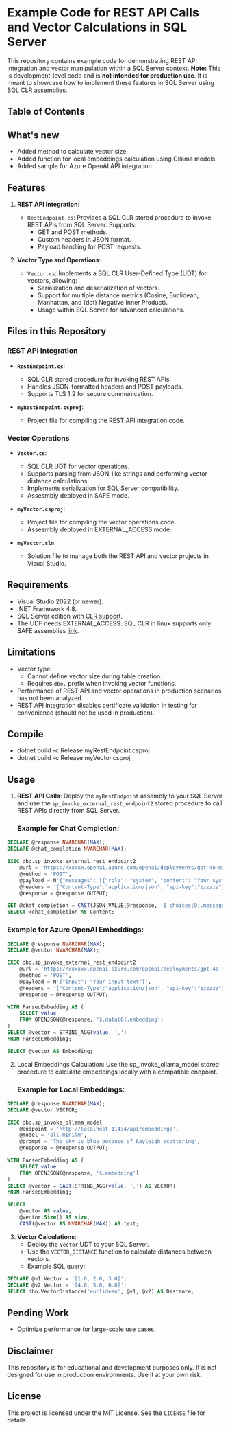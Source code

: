 # Example Code for REST API Calls and Vector Calculations in SQL Server

This repository contains example code for demonstrating REST API integration and vector manipulation within a SQL Server context. **Note:** This is development-level code and is **not intended for production use**. It is meant to showcase how to implement these features in SQL Server using SQL CLR assemblies.

## Table of Contents
## What's new

- Added method to calculate vector size.
- Added function for local embeddings calculation using Ollama models.
- Added sample for Azure OpenAI API integration.

## Features

1. **REST API Integration**:
   - `RestEndpoint.cs`: Provides a SQL CLR stored procedure to invoke REST APIs from SQL Server. Supports:
     - GET and POST methods.
     - Custom headers in JSON format.
     - Payload handling for POST requests.

2. **Vector Type and Operations**:
   - `Vector.cs`: Implements a SQL CLR User-Defined Type (UDT) for vectors, allowing:
     - Serialization and deserialization of vectors.
     - Support for multiple distance metrics (Cosine, Euclidean, Manhattan, and (dot) Negative Inner Product).
     - Usage within SQL Server for advanced calculations.

## Files in this Repository

### REST API Integration
- **`RestEndpoint.cs`**:
  - SQL CLR stored procedure for invoking REST APIs.
  - Handles JSON-formatted headers and POST payloads.
  - Supports TLS 1.2 for secure communication.

- **`myRestEndpoint.csproj`**:
  - Project file for compiling the REST API integration code.

### Vector Operations
- **`Vector.cs`**:
  - SQL CLR UDT for vector operations.
  - Supports parsing from JSON-like strings and performing vector distance calculations.
  - Implements serialization for SQL Server compatibility.
  - Assesmbly deployed in SAFE mode.

- **`myVector.csproj`**:
  - Project file for compiling the vector operations code.
  - Assesmbly deployed in EXTERNAL_ACCESS mode.

- **`myVector.sln`**:
  - Solution file to manage both the REST API and vector projects in Visual Studio.

## Requirements

- Visual Studio 2022 (or newer).
- .NET Framework 4.8.
- SQL Server edition with [CLR support](https://learn.microsoft.com/en-us/sql/relational-databases/clr-integration/common-language-runtime-integration-overview?view=sql-server-ver16).
- The UDF needs EXTERNAL_ACCESS. SQL CLR in linux supports only SAFE assemblies [link](https://learn.microsoft.com/en-us/sql/language-extensions/concepts/compare-extensibility-to-clr?view=sql-server-ver16).

## Limitations
- Vector type:
  - Cannot define vector size during table creation.
  - Requires `dbo.` prefix when invoking vector functions.
- Performance of REST API and vector operations in production scenarios has not been analyzed.
- REST API integration disables certificate validation in testing for convenience (should not be used in production).

## Compile

- dotnet build -c Release myRestEndpoint.csproj
- dotnet build -c Release myVector.csproj


## Usage

1. **REST API Calls**:
   Deploy the `myRestEndpoint` assembly to your SQL Server and use the `sp_invoke_external_rest_endpoint2` stored procedure to call REST APIs directly from SQL Server.

   ### Example for Chat Completion:
```sql
DECLARE @response NVARCHAR(MAX);
DECLARE @chat_completion NVARCHAR(MAX);

EXEC dbo.sp_invoke_external_rest_endpoint2
    @url = 'https://xxxxx.openai.azure.com/openai/deployments/gpt-4o-mini/chat/completions?api-version=2023-05-15',
    @method = 'POST',
    @payload = N'{"messages": [{"role": "system", "content": "Your system message"}, {"role": "user", "content": "Your user prompt"}], "temperature": 0.1, "max_tokens": 1000}',
    @headers = '{"Content-Type":"application/json", "api-key":"zzzzzz"}',
    @response = @response OUTPUT;

SET @chat_completion = CAST(JSON_VALUE(@response, '$.choices[0].message.content') AS NVARCHAR(MAX));
SELECT @chat_completion AS Content;
```


   ### Example for Azure OpenAI Embeddings:

```sql
DECLARE @response NVARCHAR(MAX);
DECLARE @vector NVARCHAR(MAX);

EXEC dbo.sp_invoke_external_rest_endpoint2
    @url = 'https://xxxxxx.openai.azure.com/openai/deployments/gpt-4o-mini/embeddings?api-version=2023-05-15',
    @method = 'POST',
    @payload = N'{"input": "Your input text"}',
    @headers = '{"Content-Type":"application/json", "api-key":"zzzzzz"}',
    @response = @response OUTPUT;

WITH ParsedEmbedding AS (
    SELECT value
    FROM OPENJSON(@response, '$.data[0].embedding')
)
SELECT @vector = STRING_AGG(value, ',')
FROM ParsedEmbedding;

SELECT @vector AS Embedding;
```

2. Local Embeddings Calculation: Use the sp_invoke_ollama_model stored procedure to calculate embeddings locally with a compatible endpoint.

   ### Example for Local Embeddings:

```sql
DECLARE @response NVARCHAR(MAX);
DECLARE @vector VECTOR;

EXEC dbo.sp_invoke_ollama_model 
    @endpoint = 'http://localhost:11434/api/embeddings',
    @model = 'all-minilm',
    @prompt = 'The sky is blue because of Rayleigh scattering',
    @response = @response OUTPUT;

WITH ParsedEmbedding AS (
    SELECT value
    FROM OPENJSON(@response, '$.embedding')
)
SELECT @vector = CAST(STRING_AGG(value, ',') AS VECTOR)
FROM ParsedEmbedding;

SELECT 
    @vector AS value, 
    @vector.Size() AS size, 
    CAST(@vector AS NVARCHAR(MAX)) AS text;
```


3. **Vector Calculations**:
   - Deploy the `Vector` UDT to your SQL Server.
   - Use the `VECTOR_DISTANCE` function to calculate distances between vectors.
   - Example SQL query:
```sql
DECLARE @v1 Vector = '[1.0, 2.0, 3.0]';
DECLARE @v2 Vector = '[4.0, 5.0, 6.0]';
SELECT dbo.VectorDistance('euclidean', @v1, @v2) AS Distance;
```

## Pending Work
- Optimize performance for large-scale use cases.

## Disclaimer

This repository is for educational and development purposes only. It is not designed for use in production environments. Use it at your own risk.

## License

This project is licensed under the MIT License. See the `LICENSE` file for details.
